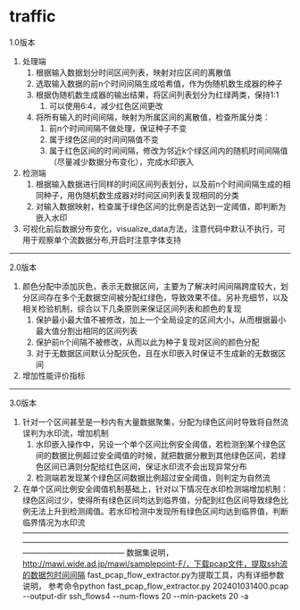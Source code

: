 # traffic
1.0版本
1. 处理端
	1. 根据输入数据划分时间区间列表，映射对应区间的离散值
	2. 选取输入数据的前n个时间间隔生成哈希值，作为伪随机数生成器的种子
	3. 根据伪随机数生成器的输出结果，将区间列表划分为红绿两类，保持1:1
		1. 可以使用6:4，减少红色区间更改
	4. 将所有输入的时间间隔，映射为所属区间的离散值，检查所属分类：
		1. 前n个时间间隔不做处理，保证种子不变
		2. 属于绿色区间的时间间隔值不变
		3. 属于红色区间的时间间隔，修改为邻近k个绿区间内的随机时间间隔值（尽量减少数据分布变化），完成水印嵌入
2. 检测端
	1. 根据输入数据进行同样的时间区间列表划分，以及前n个时间间隔生成的相同种子，用伪随机数生成器对时间区间列表复现相同的分类
	2. 对输入数据映射，检查属于绿色区间的比例是否达到一定阈值，即判断为嵌入水印
3. 可视化前后数据分布变化，visualize_data方法，注意代码中默认不执行，可用于观察单个流数据分布,开启时注意字体支持

-------------------------------------------------------------------------------
2.0版本
1. 颜色分配中添加灰色，表示无数据区间，主要为了解决时间间隔跨度较大，划分区间存在多个无数据空间被分配红绿色，导致效果不佳。另补充细节，以及相关检验机制，综合以下几条原则来保证区间列表和颜色的复现
	1. 保护最小最大值不被修改，加上一个全局设定的区间大小，从而根据最小最大值分割出相同的区间列表
	2. 保护前n个间隔不被修改，从而以此为种子复现对区间的颜色分配
	3. 对于无数据区间默认分配灰色，且在水印嵌入时保证不生成新的无数据区间
2. 增加性能评价指标
--------------------------------------------------------------------------------
3.0版本
1. 针对一个区间甚至是一秒内有大量数据聚集，分配为绿色区间时导致将自然流误判为水印流，增加机制
	1. 水印嵌入操作中，另设一个单个区间比例安全阈值，若检测到某个绿色区间的数据比例超过安全阈值的时候，就把数据分散到其他绿色区间，若绿色区间已满则分配给红色区间，保证水印流不会出现异常分布
	2. 检测端若发现某个绿色区间数据比例超过安全阈值，则判定为自然流
2. 在单个区间比例安全阈值机制基础上，针对以下情况在水印检测端增加机制：绿色区间过少，使得所有绿色区间均达到临界值，分配到红色区间导致绿色比例无法上升到检测阈值。若水印检测中发现所有绿色区间均达到临界值，判断临界情况为水印流
—————————————————————————————————————————————————————————————————————————————————
数据集说明，http://mawi.wide.ad.jp/mawi/samplepoint-F/，下载pcap文件，提取ssh流的数据包时间间隔
fast_pcap_flow_extractor.py为提取工具，内有详细参数说明，
参考命令python fast_pcap_flow_extractor.py 202401031400.pcap --output-dir ssh_flows4 --num-flows 20 --min-packets 20 -a   
